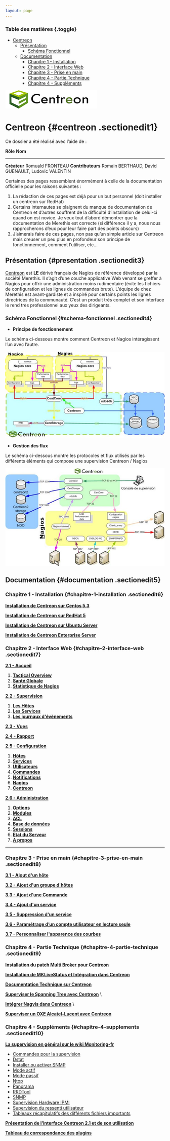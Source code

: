 ```yaml
---
layout: page
---
```


### Table des matières {.toggle}

-   [Centreon](start.html#centreon)
    -   [Présentation](start.html#presentation)
        -   [Schéma Fonctionnel](start.html#schema-fonctionnel)
    -   [Documentation](start.html#documentation)
        -   [Chapitre 1 -
            Installation](start.html#chapitre-1-installation)
        -   [Chapitre 2 - Interface
            Web](start.html#chapitre-2-interface-web)
        -   [Chapitre 3 - Prise en
            main](start.html#chapitre-3-prise-en-main)
        -   [Chapitre 4 - Partie
            Technique](start.html#chapitre-4-partie-technique)
        -   [Chapitre 4 -
            Suppléments](start.html#chapitre-4-supplements)

[![](../../../assets/media/nagios/centreon_logo.png)](../../../_detail/nagios/centreon_logo.png@id=centreon%253Astart.html "nagios:centreon_logo.png")

Centreon {#centreon .sectionedit1}
========

Ce dossier a été réalisé avec l’aide de :

  **Rôle**            **Nom**
  ------------------- ---------------------------------------------------
  **Créateur**        Romuald FRONTEAU
  **Contributeurs**   Romain BERTHAUD, David GUENAULT, Ludovic VALENTIN

Certaines des pages ressemblent énormément à celle de la documentation
officielle pour les raisons suivantes :

1.  La rédaction de ces pages est déjà pour un but personnel (doit
    installer un centreon sur RedHat)
2.  Certains internautes se plaignent du manque de documentation de
    Centreon et d’autres souffrent de la difficulté d’installation de
    celui-ci quand on est novice. Je veux tout d’abord démontrer que la
    documentation de Merethis est correcte (si différence il y a, nous
    nous rapprocherons d’eux pour leur faire part des points obscurs)
3.  J’aimerais faire de ces pages, non pas qu’un simple article sur
    Centreon mais creuser un peu plus en profondeur son principe de
    fonctionnement, comment l’utiliser, etc…

Présentation {#presentation .sectionedit3}
------------

[Centreon](http://www.centreon.com/ "http://www.centreon.com/") est
**LE** dérivé français de Nagios de référence développé par la société
Merethis. Il s’agit d’une couche applicative Web venant se greffer à
Nagios pour offrir une administration moins rudimentaire (évite les
fichiers de configuration et les lignes de commandes brute). L’équipe de
chez Merethis est avant-gardiste et a inspiré pour certains points les
lignes directrices de la communauté. C’est un produit très complet et
son interface le rend très professionnel aux yeux des dirigeants.

### Schéma Fonctionnel {#schema-fonctionnel .sectionedit4}

-   **Principe de fonctionnement**

Le schéma ci-dessous montre comment Centreon et Nagios intéragissent
l’un avec l’autre.

[![archi-centreon.jpg](../../../assets/media/powered/centreon/archi-centreon.jpg@w=700 "archi-centreon.jpg")](../../../_detail/powered/centreon/archi-centreon.jpg@id=centreon%253Astart.html "powered:centreon:archi-centreon.jpg")

-   **Gestion des flux**

Le schéma ci-dessous montre les protocoles et flux utilisés par les
différents éléments qui compose une supervision Centreon / Nagios

[![centreon-flux.jpg](../../../assets/media/powered/centreon/centreon-flux.jpg@w=700 "centreon-flux.jpg")](../../../_detail/powered/centreon/centreon-flux.jpg@id=centreon%253Astart.html "powered:centreon:centreon-flux.jpg")

Documentation {#documentation .sectionedit5}
-------------

### Chapitre 1 - Installation {#chapitre-1-installation .sectionedit6}

**[Installation de Centreon sur Centos
5.3](../../../centreon/centreon-centos-install.html "centreon:centreon-centos-install")**

**[Installation de Centreon sur RedHat
5](../../../centreon/centreon-redhat-install.html "centreon:centreon-redhat-install")**

**[Installation de Centreon sur Ubuntu
Server](../../../centreon/centreon-ubuntu-install.html "centreon:centreon-ubuntu-install")**

**[Installation de Centreon Enterprise
Server](../../../centreon/centreon-enterprise-server.html "centreon:centreon-enterprise-server")**

### Chapitre 2 - Interface Web {#chapitre-2-interface-web .sectionedit7}

**[2.1 -
Accueil](../../../centreon/manuel-utilisation/start.html#accueil "centreon:manuel-utilisation:start")**

1.  **[Tactical
    Overview](../../../centreon/manuel-utilisation/start.html#tactical-overview "centreon:manuel-utilisation:start")**
2.  **[Santé
    Globale](../../../centreon/manuel-utilisation/start.html#sante-globale "centreon:manuel-utilisation:start")**
3.  **[Statistique de
    Nagios](../../../centreon/manuel-utilisation/start.html#statistique-de-nagios "centreon:manuel-utilisation:start")**

**[2.2 -
Supervision](../../../centreon/manuel-utilisation/start.html#supervision "centreon:manuel-utilisation:start")**

1.  **[Les
    Hôtes](../../../centreon/manuel-utilisation/start.html#les-hotes "centreon:manuel-utilisation:start")**
2.  **[Les
    Services](../../../centreon/manuel-utilisation/start.html#les-services "centreon:manuel-utilisation:start")**
3.  **[Les journaux
    d'évènements](../../../centreon/manuel-utilisation/start.html#les-journaux-d-evenements "centreon:manuel-utilisation:start")**

**[2.3 -
Vues](../../../centreon/manuel-utilisation/start.html#vues "centreon:manuel-utilisation:start")**

**[2.4 -
Rapport](../../../centreon/manuel-utilisation/start.html#rapport "centreon:manuel-utilisation:start")**

**[2.5 -
Configuration](../../../centreon/manuel-utilisation/start.html#configuration "centreon:manuel-utilisation:start")**

1.  **[Hôtes](../../../centreon/manuel-utilisation/start.html#hotes "centreon:manuel-utilisation:start")**
2.  **[Services](../../../centreon/manuel-utilisation/start.html#services "centreon:manuel-utilisation:start")**
3.  **[Utilisateurs](../../../centreon/manuel-utilisation/start.html#utilisateurs "centreon:manuel-utilisation:start")**
4.  **[Commandes](../../../centreon/manuel-utilisation/start.html#commandes "centreon:manuel-utilisation:start")**
5.  **[Notifications](../../../centreon/manuel-utilisation/start.html#notifications "centreon:manuel-utilisation:start")**
6.  **[Nagios](../../../centreon/manuel-utilisation/start.html#nagios "centreon:manuel-utilisation:start")**
7.  **[Centreon](../../../centreon/manuel-utilisation/start.html#centreon "centreon:manuel-utilisation:start")**

**[2.6 -
Administration](../../../centreon/manuel-utilisation/start.html#administration "centreon:manuel-utilisation:start")**

1.  **[Options](../../../centreon/manuel-utilisation/start.html#options "centreon:manuel-utilisation:start")**
2.  **[Modules](../../../centreon/manuel-utilisation/start.html#modules "centreon:manuel-utilisation:start")**
3.  **[ACL](../../../centreon/manuel-utilisation/start.html#acl "centreon:manuel-utilisation:start")**
4.  **[Base de
    données](../../../centreon/manuel-utilisation/start.html#base-de-donnees "centreon:manuel-utilisation:start")**
5.  **[Sessions](../../../centreon/manuel-utilisation/start.html#sessions "centreon:manuel-utilisation:start")**
6.  **[Etat du
    Serveur](../../../centreon/manuel-utilisation/start.html#etat-du-serveur "centreon:manuel-utilisation:start")**
7.  **[A
    propos](../../../centreon/manuel-utilisation/start.html#a-propos "centreon:manuel-utilisation:start")**

* * * * *

### Chapitre 3 - Prise en main {#chapitre-3-prise-en-main .sectionedit8}

**[3.1 - Ajout d'un
hôte](../../../centreon/manuel-utilisation/start.html#ajout-d-un-hote "centreon:manuel-utilisation:start")**

**[3.2 - Ajout d'un groupe
d'hôtes](../../../centreon/manuel-utilisation/start.html#ajout-d-un-groupe-d-hotes "centreon:manuel-utilisation:start")**

**[3.3 - Ajout d'une
Commande](../../../centreon/manuel-utilisation/start.html#ajout-d-une-commande "centreon:manuel-utilisation:start")**

**[3.4 - Ajout d'un
service](../../../centreon/manuel-utilisation/start.html#ajout-d-un-service "centreon:manuel-utilisation:start")**

**[3.5 - Suppression d'un
service](../../../centreon/manuel-utilisation/start.html#suppression-d-un-service "centreon:manuel-utilisation:start")**

**[3.6 - Paramétrage d’un compte utilisateur en lecture
seule](../../../centreon/manuel-utilisation/start.html#parametrage-d-un-compte-utilisateur-en-lecture-seule "centreon:manuel-utilisation:start")**

**[3.7 - Personnaliser l'apparence des
courbes](../../../centreon/manuel-utilisation/start.html#personnaliser-l-apparence-des-courbes "centreon:manuel-utilisation:start")**

### Chapitre 4 - Partie Technique {#chapitre-4-partie-technique .sectionedit9}

**[Installation du patch Multi Broker pour
Centreon](../../../centreon/multi-broker-patch-install.html "centreon:multi-broker-patch-install")**

**[Installation de MKLiveStatus et Intégration dans
Centreon](../../../centreon/mklivestatus-install-integration-centreon.html "centreon:mklivestatus-install-integration-centreon")**

**[Documentation Technique sur
Centreon](../../../centreon/centreon-doc-technique.html "centreon:centreon-doc-technique")**

**[Superviser le Spanning Tree avec
Centreon](../../../centreon/superviser-spanning-tree.html "centreon:superviser-spanning-tree")**
\

**[Intégrer Nagvis dans
Centreon](../../../centreon/integration-nagvis.html "centreon:integration-nagvis")**
\

**[Superviser un OXE Alcatel-Lucent avec
Centreon](../../../centreon/superviser-oxe-alcatel.html "centreon:superviser-oxe-alcatel")**

### Chapitre 4 - Suppléments {#chapitre-4-supplements .sectionedit10}

**[La supervision en général sur le wiki
Monitoring-fr](../../../supervision/start.html "supervision:start")**

-   [Commandes pour la
    supervision](../../../supervision/commands.html "supervision:commands")
-   [Dstat](../../../supervision/dstat.html "supervision:dstat")
-   [Installer ou activer
    SNMP](../../../supervision/snmp-install.html "supervision:snmp-install")
-   [Mode actif](../../../supervision/actif.html "supervision:actif")
-   [Mode passif](../../../supervision/passif.html "supervision:passif")
-   [Ntop](../../../supervision/ntop/start.html "supervision:ntop:start")
-   [Panorama](../../../supervision/links.html "supervision:links")
-   [RRDTool](../../../supervision/rrdtool.html "supervision:rrdtool")
-   [SNMP](../../../supervision/snmp.html "supervision:snmp")
-   [Supervision Hardware
    IPMI](../../../supervision/ipmi.html "supervision:ipmi")
-   [Supervision du ressenti
    utilisateur](../../../supervision/eue/start.html "supervision:eue:start")
-   [Tableaux récapitulatifs des différents fichiers
    importants](../../../supervision/important-files.html "supervision:important-files")

**[Présentation de l'interface Centreon 2.1 et de son
utilisation](../../../centreon/centreon-interface-utilisation.html "centreon:centreon-interface-utilisation")**

**[Tableau de correspondance des
plugins](../../../centreon/tableau-correspondance-plugins.html "centreon:tableau-correspondance-plugins")**
